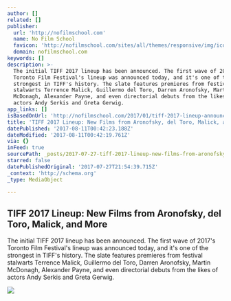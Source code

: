 ```yaml
---
author: []
related: []
publisher:
  url: 'http://nofilmschool.com'
  name: No Film School
  favicon: 'http://nofilmschool.com/sites/all/themes/responsive/img/icons/favicon.ico'
  domain: nofilmschool.com
keywords: []
description: >-
  The initial TIFF 2017 lineup has been announced. The first wave of 2017's
  Toronto Film Festival's lineup was announced today, and it's one of the
  strongest in TIFF's history. The slate features premieres from festival
  stalwarts Terrence Malick, Guillermo del Toro, Darren Aronofsky, Martin
  McDonagh, Alexander Payne, and even directorial debuts from the likes of
  actors Andy Serkis and Greta Gerwig.
app_links: []
isBasedOnUrl: 'http://nofilmschool.com/2017/01/tiff-2017-lineup-announcement'
title: 'TIFF 2017 Lineup: New Films from Aronofsky, del Toro, Malick, and More'
datePublished: '2017-08-11T00:42:23.188Z'
dateModified: '2017-08-11T00:42:19.761Z'
via: {}
inFeed: true
sourcePath: _posts/2017-07-27-tiff-2017-lineup-new-films-from-aronofsky-del-toro-malick.md
starred: false
datePublishedOriginal: '2017-07-27T21:54:39.715Z'
_context: 'http://schema.org'
_type: MediaObject

---
```

<article style=""><h1>TIFF 2017 Lineup: New Films from Aronofsky, del Toro, Malick, and More</h1><p>The initial TIFF 2017 lineup has been announced. The first wave of 2017's Toronto Film Festival's lineup was announced today, and it's one of the strongest in TIFF's history. The slate features premieres from festival stalwarts Terrence Malick, Guillermo del Toro, Darren Aronofsky, Martin McDonagh, Alexander Payne, and even directorial debuts from the likes of actors Andy Serkis and Greta Gerwig.</p><img src="http://nofilmschool.com/sites/default/files/styles/facebook/public/tiff_2017_thelma_lineup_0.jpg?itok=EmvH8Rtz" /></article>